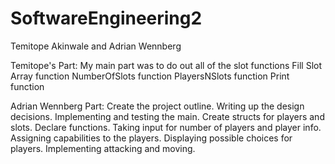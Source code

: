 # SoftwareEngineering2
Temitope Akinwale and Adrian Wennberg

Temitope's Part:
My main part was to do out all of the slot functions
Fill Slot Array function
NumberOfSlots function
PlayersNSlots function
Print function

Adrian Wennberg Part:
Create the project outline.
Writing up the design decisions.
Implementing and testing the main.
Create structs for players and slots.
Declare functions.
Taking input for number of players and player info.
Assigning capabilities to the players.
Displaying possible choices for players.
Implementing attacking and moving.
